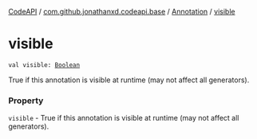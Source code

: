 [CodeAPI](../../index.md) / [com.github.jonathanxd.codeapi.base](../index.md) / [Annotation](index.md) / [visible](.)

# visible

`val visible: `[`Boolean`](https://kotlinlang.org/api/latest/jvm/stdlib/kotlin/-boolean/index.html)

True if this annotation is visible at runtime (may not affect all generators).

### Property

`visible` - True if this annotation is visible at runtime (may not affect all generators).